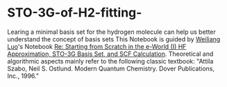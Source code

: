 # STO-3G-of-H2-fitting-
Learing a minimal basis set for the hydrogen molecule can help us better understand the concept of basis sets
This Notebook is guided by [Weiliang Luo](https://bohrium.dp.tech/user/luowl)'s Notebook [Re: Starting from Scratch in the e-World (I) HF Approximation, STO-3G Basis Set, and SCF Calculation](https://bohrium.dp.tech/notebooks/76266786918).
Theoretical and algorithmic aspects mainly refer to the following classic textbook:
"Attila Szabo, Neil S. Ostlund. Modern Quantum Chemistry. Dover Publications, Inc., 1996."
